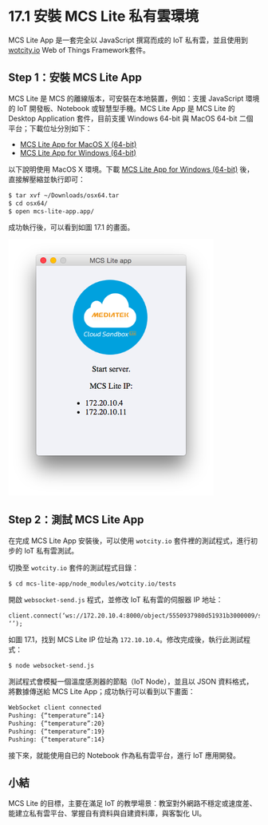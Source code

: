 # 17.1 安裝 MCS Lite 私有雲環境

MCS Lite App 是一套完全以 JavaScript 撰寫而成的 IoT 私有雲，並且使用到 [wotcity.io](https://github.com/wotcity/wotcity-wot-framework)  Web of Things Framework套件。

## Step 1：安裝 MCS Lite App

MCS Lite 是 MCS 的離線版本，可安裝在本地裝置，例如：支援 JavaScript 環境的 IoT 開發板、Notebook 或智慧型手機。MCS Lite App 是 MCS Lite 的 Desktop Application 套件，目前支援 Windows 64-bit 與 MacOS 64-bit 二個平台；下載位址分別如下：

* [MCS Lite App for MacOS X (64-bit)](http://s3-ap-southeast-1.amazonaws.com/mtk.linkit/mcs-lite-app/osx64.tar)
* [MCS Lite App for Windows (64-bit)](http://s3-ap-southeast-1.amazonaws.com/mtk.linkit/mcs-lite-app/win64.zip)

以下說明使用 MacOS X 環境。下載 [MCS Lite App for Windows (64-bit)](http://s3-ap-southeast-1.amazonaws.com/mtk.linkit/mcs-lite-app/win64.zip) 後，直接解壓縮並執行即可：

```
$ tar xvf ~/Downloads/osx64.tar
$ cd osx64/
$ open mcs-lite-app.app/
```

成功執行後，可以看到如圖 17.1 的畫面。

![圖 17.1：在 MacOS 上執行 MCS Lite App](../images/figure-17_1.png)

## Step 2：測試 MCS Lite App

在完成 MCS Lite App 安裝後，可以使用 ```wotcity.io``` 套件裡的測試程式，進行初步的 IoT 私有雲測試。

切換至 ```wotcity.io``` 套件的測試程式目錄：

```
$ cd mcs-lite-app/node_modules/wotcity.io/tests
```

開啟 ```websocket-send.js``` 程式，並修改 IoT 私有雲的伺服器 IP 地址：

```
client.connect(‘ws://172.20.10.4:8000/object/5550937980d51931b3000009/send', ‘’);
```

如圖 17.1，找到 MCS Lite IP 位址為 ```172.10.10.4```。修改完成後，執行此測試程式：

```
$ node websocket-send.js 
```

測試程式會模擬一個溫度感測器的節點（IoT Node），並且以 JSON 資料格式，將數據傳送給 MCS Lite App；成功執行可以看到以下畫面：

```
WebSocket client connected
Pushing: {“temperature”:14}
Pushing: {“temperature”:20}
Pushing: {“temperature”:19}
Pushing: {“temperature”:14}
```

接下來，就能使用自已的 Notebook 作為私有雲平台，進行 IoT 應用開發。

## 小結

MCS Lite 的目標，主要在滿足 IoT 的教學場景：教室對外網路不穩定或速度差、能建立私有雲平台、掌握自有資料與自建資料庫，與客製化 UI。



